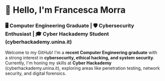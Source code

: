 # 👋 Hello, I'm Francesca Morra

### 🖥️ Computer Engineering Graduate | 🛡️ Cybersecurity Enthusiast | 🎓 Cyber Hackademy Student  (cyberhackademy.unina.it)

Welcome to my GitHub! I'm a **recent Computer Engineering graduate** with a strong interest in **cybersecurity, ethical hacking, and system security**. Currently, I'm honing my skills at **Cyber Hackademy** (cyberhackademy.unina.it), exploring areas like penetration testing, network security, and digital forensics.  

